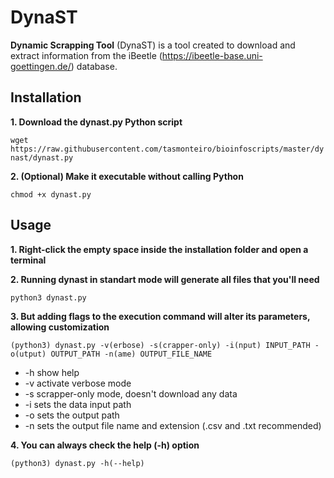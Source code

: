 # DynaST
**Dynamic Scrapping Tool** (DynaST) is a tool created to download and extract information from the iBeetle (https://ibeetle-base.uni-goettingen.de/) database.

## Installation

**1. Download the dynast.py Python script**

```wget https://raw.githubusercontent.com/tasmonteiro/bioinfoscripts/master/dynast/dynast.py```

**2. (Optional) Make it executable without calling Python**

```chmod +x dynast.py```

## Usage

**1. Right-click the empty space inside the installation folder and open a terminal**

**2. Running dynast in standart mode will generate all files that you'll need**

```python3 dynast.py```

**3. But adding flags to the execution command will alter its parameters, allowing customization**

```(python3) dynast.py -v(erbose) -s(crapper-only) -i(nput) INPUT_PATH -o(utput) OUTPUT_PATH -n(ame) OUTPUT_FILE_NAME```

* -h show help
* -v activate verbose mode
* -s scrapper-only mode, doesn't download any data
* -i sets the data input path
* -o sets the output path
* -n sets the output file name and extension (.csv and .txt recommended)

**4. You can always check the help (-h) option**

```(python3) dynast.py -h(--help)```
